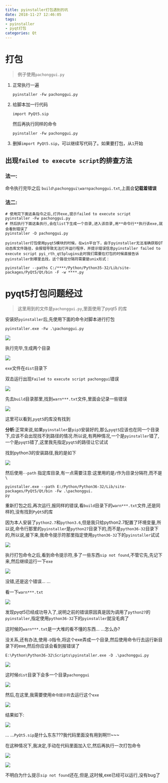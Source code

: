 ```yaml
---
title: pyinstaller打包遇到的坑
date: 2018-11-27 12:46:05
tags:
- pyinstaller
- pyqt打包
categories: Qt
---
```


# 打包
> 例子使用`pachonggui.py`

1. 正常执行一遍

    ```
    pyinstaller -Fw pachonggui.py
    ```
    <!--more-->
2. 给脚本加一行代码
    ```python3
    import PyQt5.sip
    ```
    然后再执行同样的命令
    ```
    pyinstaller -Fw pachonggui.py
    ```

3. 删掉`import PyQt5.sip`，可以继续写代码了。如果要打包，从`1`开始

## 出现`failed to execute script`的排查方法

### 法一:
命令执行完毕之后 `build\pachonggui\warnpachonggui.txt`,上面会**记载着错误**

### 法二:
```
# 使用完下面这条指令之后,打开exe,提示failed to execute script
pyinstaller -Fw pachonggui.py
# 然后执行下面这条执行,会在list下生成一个目录,进入该目录,用**命令行**执行该exe,就会看到错误了
pyinstaller -D pachonggui.py
```

```
pyinstaller打包使用pyqt5模块的时候，在win平台下，由于pyinstaller无法准确获取QT动态库文件路径，会报错导致无法打开运行程序，并提示错误信息pyinstaller failed to execute script pyi_rth_qt5plugins此时我们需要在打包的时候直接告诉pyinstaller到哪里去找，这个路径分隔符需要是unix形式：

pyinstaller --paths C:/****/Python/Python35-32/Lib/site-packages/PyQt5/Qt/bin -F -w ****.py
```

# pyqt5打包问题经过
> 这里用到的文件是`pachonggui.py`,里面使用了pyqt5 的库

安装好`pyinstaller`后,先使用下面的命令对脚本进行打包

```shell
pyinstaller.exe -Fw .\pachonggui.py
```


![](https://raw.githubusercontent.com/fengwenhua/ImageBed/master/1533799324.jpg)

执行完毕,生成两个目录

![](https://raw.githubusercontent.com/fengwenhua/ImageBed/master/1533799377.jpg)

`exe`文件在`dist`目录下

双击运行出现`Failed to execute script pachonggui`错误

![](https://raw.githubusercontent.com/fengwenhua/ImageBed/master/1533799888.jpg)

先去`build`目录那里,找到`warn***.txt`文件,里面会记录一些错误

![](https://raw.githubusercontent.com/fengwenhua/ImageBed/master/1533799475.jpg)

这里可以看到,`pyqt5`的库没有找到

**分析**:正常来说,如果`pyinstaller`是`pip3`安装好的,那么`pyqt5`应该也在同一个目录下,应该不会出现找不到路径的情况.所以说,有两种情况,一个是`pyinstaller`错了,一个是`pyqt5`错了,这里我先指定`pyqt5`的路径让它试试

找到python3的安装路径,我的是如下

![](https://raw.githubusercontent.com/fengwenhua/ImageBed/master/1533800027.jpg)

然后使用`--path` 指定库目录,有一点需要注意:这里用的是`/`作为目录分隔符,而不是`\`

```shell
pyinstaller.exe --path E:/Python/Python36-32/Lib/site-packages/PyQt5/Qt/bin -Fw .\pachonggui.
py
```

重新打包之后,再次运行,报同样的错误,看`build`目录下的`warn***.txt`文件,还是同样的,没有找到`PyQt5`的库

因为本人安装了`python2.7`和`python3.6`,但是我只给python2.7配置了环境变量,所以说,命令行那里的`pyinstaller`是`python27`目录下的,而不是`python36-32`目录下的,所以说,接下来,我命令提示符那里指定使用`python36-32`下的`pyinstaller`试试

![](https://raw.githubusercontent.com/fengwenhua/ImageBed/master/1533800703.jpg)

执行打包命令之后,看到命令提示符,多了一些东西`sip not found`,不管它先,先记下来,然后继续运行一下`exe`

![](https://raw.githubusercontent.com/fengwenhua/ImageBed/master/1533800781.jpg)

没错,还是这个错误... ...

看一下`warn***.txt`

![](https://raw.githubusercontent.com/fengwenhua/ImageBed/master/1533800824.jpg)

发现pyqt5已经成功导入了,说明之前的错误原因真是因为调用了`python27`的`pyinstaller`,指定使用`python36-32`下的`pyinstaller`就没毛病了

这时候的`warn***.txt`是一大堆的看不懂的东西... ...怎么办?

没关系,还有办法,使用`-D`指令,将这个exe弄成一个目录,然后使用命令行去运行新目录下的exe,然后你应该会看到报错误了

```shell
E:\Python\Python36-32\Scripts\pyinstaller.exe -D .\pachonggui.py
```

![](https://raw.githubusercontent.com/fengwenhua/ImageBed/master/1533801080.jpg)

这时候`dist`目录下会多一个目录`pachonggui`

![](https://raw.githubusercontent.com/fengwenhua/ImageBed/master/1533801107.jpg)

然后,在这里,我需要使用`命令提示符`去运行这个`exe`

![](https://raw.githubusercontent.com/fengwenhua/ImageBed/master/1533801253.jpg)

结果如下:

![](https://raw.githubusercontent.com/fengwenhua/ImageBed/master/1533801281.jpg)

... ...`PyQt5.sip`是什么东东???我代码里面没有用到啊!!!~~~

在这种情况下,我决定,手动在代码里面加入它,然后再执行一次打包命令

![](https://raw.githubusercontent.com/fengwenhua/ImageBed/master/1533801753.jpg)

![](https://raw.githubusercontent.com/fengwenhua/ImageBed/master/1533801883.jpg)

不明白为什么提示`sip not found`还在,但是,这时候,exe已经可以运行,没有bug了
